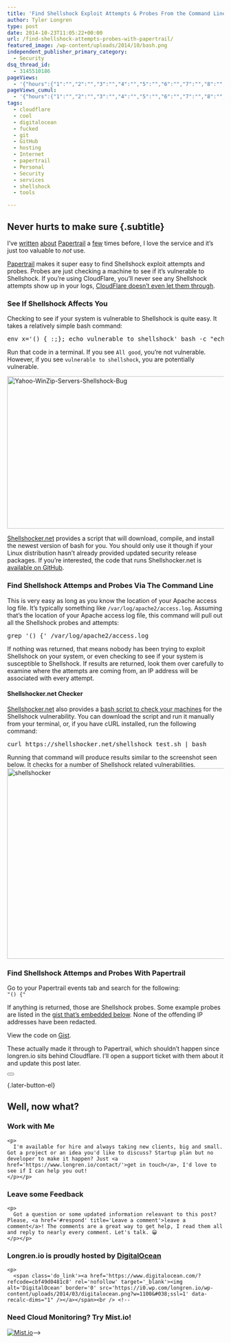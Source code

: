 ```yaml
---
title: 'Find Shellshock Exploit Attempts & Probes From the Command Line and Papertrail'
author: Tyler Longren
type: post
date: 2014-10-23T11:05:22+00:00
url: /find-shellshock-attempts-probes-with-papertrail/
featured_image: /wp-content/uploads/2014/10/bash.png
independent_publisher_primary_category:
  - Security
dsq_thread_id:
  - 3145510186
pageViews:
  - '{"hours":{"1":"","2":"","3":"","4":"","5":"","6":"","7":"","8":"","9":"","10":"","11":"","12":"","13":"","14":"","15":"","16":"","17":"","18":"","19":"","20":"","21":"","22":"","23":"","24":"","25":"","26":"","27":"","28":"","29":"","30":"","31":"","32":"","33":"","34":"","35":"","36":"","37":"","38":"","39":"","40":"","41":"","42":"","43":"","44":"","45":"","46":"","47":""},"days":{"2":"","3":"","4":"","5":"","6":"","7":"","8":"","9":"","10":"","11":"","12":"","13":"","14":""},"weeks":{"3":"","4":"","5":"","6":"","7":"","8":"","9":"","10":"","11":"","12":""},"months":{"4":"","5":"","6":"","7":"","8":"","9":"","10":"","11":"","12":"","13":"","14":"","15":"","16":"","17":"","18":"","19":"","20":"","21":"","22":"","23":"","24":""}}'
pageViews_cumul:
  - '{"hours":{"1":"","2":"","3":"","4":"","5":"","6":"","7":"","8":"","9":"","10":"","11":"","12":"","13":"","14":"","15":"","16":"","17":"","18":"","19":"","20":"","21":"","22":"","23":"","24":"","25":"","26":"","27":"","28":"","29":"","30":"","31":"","32":"","33":"","34":"","35":"","36":"","37":"","38":"","39":"","40":"","41":"","42":"","43":"","44":"","45":"","46":"","47":""},"days":{"2":"","3":"","4":"","5":"","6":"","7":"","8":"","9":"","10":"","11":"","12":"","13":"","14":""},"weeks":{"3":"","4":"","5":"","6":"","7":"","8":"","9":"","10":"","11":"","12":""},"months":{"4":"","5":"","6":"","7":"","8":"","9":"","10":"","11":"","12":"","13":"","14":"","15":"","16":"","17":"","18":"","19":"","20":"","21":"","22":"","23":"","24":""}}'
tags:
  - cloudflare
  - cool
  - digitalocean
  - fucked
  - git
  - GitHub
  - hosting
  - Internet
  - papertrail
  - Personal
  - Security
  - services
  - shellshock
  - tools

---
```

## Never hurts to make sure {.subtitle}

I&#8217;ve [written][1] [about][2] [Papertrail][3] a [few][4] times before, I love the service and it&#8217;s just too valuable to _not_ use.

[Papertrail][3] makes it super easy to find Shellshock exploit attempts and probes. Probes are just checking a machine to see if it&#8217;s vulnerable to Shellshock. If you&#8217;re using CloudFlare, you&#8217;ll never see any Shellshock attempts show up in your logs, [CloudFlare doesn&#8217;t even let them through][5].

### See If Shellshock Affects You

Checking to see if your system is vulnerable to Shellshock is quite easy. It takes a relatively simple bash command:

<pre class="lang:sh decode:true " >env x='() { :;}; echo vulnerable to shellshock' bash -c "echo All good"</pre>

Run that code in a terminal. If you see `All good`, you&#8217;re not vulnerable. However, if you see `vulnerable to shellshock`, you are potentially vulnerable.

[<img loading="lazy" src="https://i1.wp.com/longren.io/wp-content/uploads/2014/10/Yahoo-WinZip-Servers-Shellshock-Bug.jpg?resize=630%2C354" alt="Yahoo-WinZip-Servers-Shellshock-Bug" width="630" height="354" class="aligncenter size-full wp-image-7575" srcset="https://i0.wp.com/www.longren.io/wp-content/uploads/2014/10/Yahoo-WinZip-Servers-Shellshock-Bug.jpg?w=630&ssl=1 630w, https://i0.wp.com/www.longren.io/wp-content/uploads/2014/10/Yahoo-WinZip-Servers-Shellshock-Bug.jpg?resize=150%2C84&ssl=1 150w, https://i0.wp.com/www.longren.io/wp-content/uploads/2014/10/Yahoo-WinZip-Servers-Shellshock-Bug.jpg?resize=300%2C168&ssl=1 300w" sizes="(max-width: 630px) 100vw, 630px" data-recalc-dims="1" />][6]

[Shellshocker.net][7] provides a script that will download, compile, and install the newest version of bash for you. You should only use it though if your Linux distribution hasn&#8217;t already provided updated security release packages. If you&#8217;re interested, the code that runs Shellshocker.net is [available on GitHub][8].

### Find Shellshock Attemps and Probes Via The Command Line

This is very easy as long as you know the location of your Apache access log file. It&#8217;s typically something like `/var/log/apache2/access.log`. Assuming that&#8217;s the location of your Apache access log file, this command will pull out all the Shellshock probes and attempts:

<pre class="lang:sh decode:true " >grep '() {' /var/log/apache2/access.log</pre>

If nothing was returned, that means nobody has been trying to exploit Shellshock on your system, or even checking to see if your system is susceptible to Shellshock. If results are returned, look them over carefully to examine where the attempts are coming from, an IP address will be associated with every attempt.

#### Shellshocker.net Checker

[Shellshocker.net][7] also provides a [bash script to check your machines][9] for the Shellshock vulnerability. You can download the script and run it manually from your terminal, or, if you have cURL installed, run the following command:

<pre class="lang:sh decode:true " >curl https://shellshocker.net/shellshock_test.sh | bash</pre>

Running that command will produce results similar to the screenshot seen below. It checks for a number of Shellshock related vulnerabilities.  
[<img loading="lazy" src="https://i2.wp.com/longren.io/wp-content/uploads/2014/10/shellshocker.png?resize=736%2C443" alt="shellshocker" width="736" height="443" class="aligncenter size-full wp-image-7581" srcset="https://i2.wp.com/www.longren.io/wp-content/uploads/2014/10/shellshocker.png?w=736&ssl=1 736w, https://i2.wp.com/www.longren.io/wp-content/uploads/2014/10/shellshocker.png?resize=150%2C90&ssl=1 150w, https://i2.wp.com/www.longren.io/wp-content/uploads/2014/10/shellshocker.png?resize=300%2C180&ssl=1 300w, https://i2.wp.com/www.longren.io/wp-content/uploads/2014/10/shellshocker.png?resize=700%2C421&ssl=1 700w" sizes="(max-width: 736px) 100vw, 736px" data-recalc-dims="1" />][10]

### Find Shellshock Attemps and Probes With Papertrail

Go to your Papertrail events tab and search for the following:  
`"() {"`

If anything is returned, those are Shellshock probes. Some example probes are listed in the [gist that&#8217;s embedded below][11]. None of the offending IP addresses have been redacted.

<div class="oembed-gist">
  <noscript>
    View the code on <a href="https://gist.github.com/tlongren/ea2ca1a0bd1b5b1ec3be">Gist</a>.
  </noscript>
</div>

These actually made it through to Papertrail, which shouldn&#8217;t happen since longren.io sits behind Cloudflare. I&#8217;ll open a support ticket with them about it and update this post later. 

<div class="wpulike wpulike-default " >
  <div class="wp_ulike_general_class wp_ulike_is_not_liked">
    <button type="button"
					aria-label="Like Button"
					data-ulike-id="7518"
					data-ulike-nonce="58b94d5ec1"
					data-ulike-type="likeThis"
					data-ulike-template="wpulike-default"
					data-ulike-display-likers="0"
					data-ulike-disable-pophover="0"
					class="wp_ulike_btn wp_ulike_put_image wp_likethis_7518"></button><span class="count-box"></span>
  </div>
</div>

[][12]{.later-button-el}

<div class='what-next'>
  <h2>
    Well, now what?
  </h2>
  
  <div class='hire'>
    <h3>
      Work with Me
    </h3>
    
    <p>
      I'm available for hire and always taking new clients, big and small. Got a project or an idea you'd like to discuss? Startup plan but no developer to make it happen? Just <a href='https://www.longren.io/contact/'>get in touch</a>, I'd love to see if I can help you out!
    </p></p>
  </div>
  
  <div class='hire'>
    <h3>
      Leave some Feedback
    </h3>
    
    <p>
      Got a question or some updated information releavant to this post? Please, <a href='#respond' title='Leave a comment'>leave a comment</a>! The comments are a great way to get help, I read them all and reply to nearly every comment. Let's talk. 😀
    </p></p>
  </div>
  
  <div class='now-what-bottom-ad'>
    <h3>
      Longren.io is proudly hosted by <a href='https://www.digitalocean.com/?refcode=cbf49d0481c8'>DigitalOcean</a>
    </h3>
    
    <p>
      <span class='do_link'><a href='https://www.digitalocean.com/?refcode=cbf49d0481c8' rel='nofollow' target='_blank'><img alt='DigitalOcean' border='0' src='https://i0.wp.com/longren.io/wp-content/uploads/2014/03/digitalocean.png?w=1100&#038;ssl=1' data-recalc-dims="1" /></a></span><br /> <!--

<h3>Need Cloud Monitoring? Try Mist.io!</h3>

<span class='do_link'><a href='http://mist.io/?ref=tyler' rel='nofollow' target='_blank'><img alt='Mist.io' border='0' src='https://i0.wp.com/longren.io/wp-content/uploads/2014/04/mistio.jpg?w=1100&#038;ssl=1' data-recalc-dims="1"></a></span>--></div> </div>

 [1]: https://longren.io/monitor-sshd-events-with-papertrail/
 [2]: https://longren.io/receive-alerts-on-ssh-or-sftp-logins-with-papertrail/
 [3]: https://papertrailapp.com/?thank=33d541
 [4]: https://longren.io/aggregate-system-and-application-logs-with-papertrail/
 [5]: https://blog.cloudflare.com/shellshock-protection-enabled-for-all-customers/
 [6]: https://i1.wp.com/longren.io/wp-content/uploads/2014/10/Yahoo-WinZip-Servers-Shellshock-Bug.jpg
 [7]: https://shellshocker.net/
 [8]: https://github.com/wreiske/shellshocker
 [9]: https://github.com/wreiske/shellshocker/blob/master/shellshock_test.sh
 [10]: https://i2.wp.com/longren.io/wp-content/uploads/2014/10/shellshocker.png
 [11]: https://gist.github.com/tlongren/ea2ca1a0bd1b5b1ec3be
 [12]: #